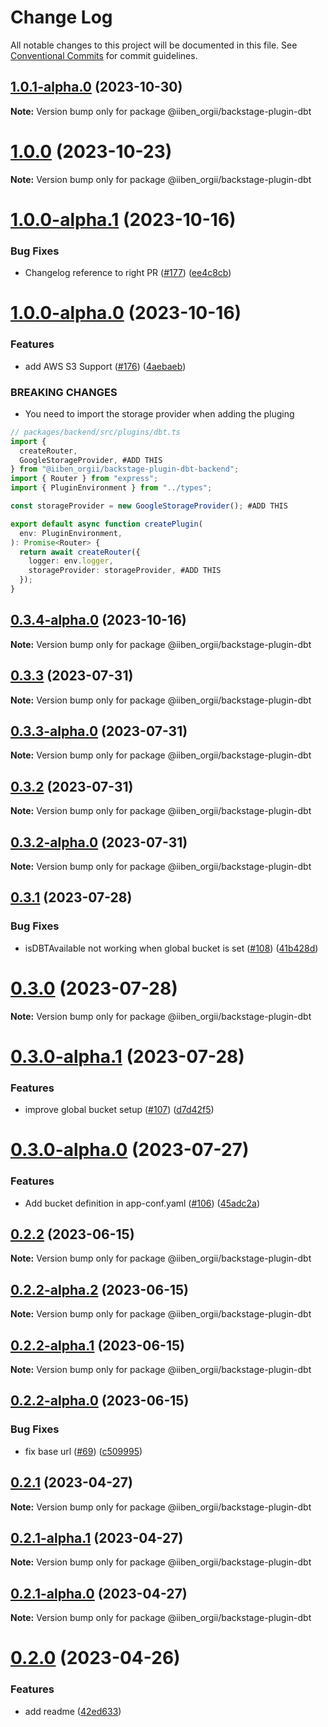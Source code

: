 # Change Log

All notable changes to this project will be documented in this file.
See [Conventional Commits](https://conventionalcommits.org) for commit guidelines.

## [1.0.1-alpha.0](https://github.com/IIBenII/backstage-plugin-dbt/compare/v1.0.0...v1.0.1-alpha.0) (2023-10-30)

**Note:** Version bump only for package @iiben_orgii/backstage-plugin-dbt

# [1.0.0](https://github.com/IIBenII/backstage-plugin-dbt/compare/v1.0.0-alpha.1...v1.0.0) (2023-10-23)

**Note:** Version bump only for package @iiben_orgii/backstage-plugin-dbt

# [1.0.0-alpha.1](https://github.com/IIBenII/backstage-plugin-dbt/compare/v1.0.0-alpha.0...v1.0.0-alpha.1) (2023-10-16)

### Bug Fixes

- Changelog reference to right PR ([#177](https://github.com/IIBenII/backstage-plugin-dbt/issues/177)) ([ee4c8cb](https://github.com/IIBenII/backstage-plugin-dbt/commit/ee4c8cb601d3eccb9efdfa155f2d872081a6fd8e))

# [1.0.0-alpha.0](https://github.com/IIBenII/backstage-plugin-dbt/compare/v0.3.4-alpha.0...v1.0.0-alpha.0) (2023-10-16)

### Features

- add AWS S3 Support ([#176](https://github.com/IIBenII/backstage-plugin-dbt/pull/165)) ([4aebaeb](https://github.com/IIBenII/backstage-plugin-dbt/commit/4aebaebb8b1d9b4489e59ad5df9c2581c0282c7d))

### BREAKING CHANGES

- You need to import the storage provider when adding the pluging

```ts
// packages/backend/src/plugins/dbt.ts
import {
  createRouter,
  GoogleStorageProvider, #ADD THIS
} from "@iiben_orgii/backstage-plugin-dbt-backend";
import { Router } from "express";
import { PluginEnvironment } from "../types";

const storageProvider = new GoogleStorageProvider(); #ADD THIS

export default async function createPlugin(
  env: PluginEnvironment,
): Promise<Router> {
  return await createRouter({
    logger: env.logger,
    storageProvider: storageProvider, #ADD THIS
  });
}
```

## [0.3.4-alpha.0](https://github.com/IIBenII/backstage-plugin-dbt/compare/v0.3.3...v0.3.4-alpha.0) (2023-10-16)

**Note:** Version bump only for package @iiben_orgii/backstage-plugin-dbt

## [0.3.3](https://github.com/IIBenII/backstage-plugin-dbt/compare/v0.3.3-alpha.0...v0.3.3) (2023-07-31)

**Note:** Version bump only for package @iiben_orgii/backstage-plugin-dbt

## [0.3.3-alpha.0](https://github.com/IIBenII/backstage-plugin-dbt/compare/v0.3.2...v0.3.3-alpha.0) (2023-07-31)

**Note:** Version bump only for package @iiben_orgii/backstage-plugin-dbt

## [0.3.2](https://github.com/IIBenII/backstage-plugin-dbt/compare/v0.3.2-alpha.0...v0.3.2) (2023-07-31)

**Note:** Version bump only for package @iiben_orgii/backstage-plugin-dbt

## [0.3.2-alpha.0](https://github.com/IIBenII/backstage-plugin-dbt/compare/v0.3.1...v0.3.2-alpha.0) (2023-07-31)

**Note:** Version bump only for package @iiben_orgii/backstage-plugin-dbt

## [0.3.1](https://github.com/IIBenII/backstage-plugin-dbt/compare/v0.3.0...v0.3.1) (2023-07-28)

### Bug Fixes

- isDBTAvailable not working when global bucket is set ([#108](https://github.com/IIBenII/backstage-plugin-dbt/issues/108)) ([41b428d](https://github.com/IIBenII/backstage-plugin-dbt/commit/41b428de39da31072254e70513f909bc7eae585f))

# [0.3.0](https://github.com/IIBenII/backstage-plugin-dbt/compare/v0.3.0-alpha.1...v0.3.0) (2023-07-28)

**Note:** Version bump only for package @iiben_orgii/backstage-plugin-dbt

# [0.3.0-alpha.1](https://github.com/IIBenII/backstage-plugin-dbt/compare/v0.3.0-alpha.0...v0.3.0-alpha.1) (2023-07-28)

### Features

- improve global bucket setup ([#107](https://github.com/IIBenII/backstage-plugin-dbt/issues/107)) ([d7d42f5](https://github.com/IIBenII/backstage-plugin-dbt/commit/d7d42f530b5825c0ccf10dca8ef8338f75a7470c))

# [0.3.0-alpha.0](https://github.com/IIBenII/backstage-plugin-dbt/compare/v0.2.2...v0.3.0-alpha.0) (2023-07-27)

### Features

- Add bucket definition in app-conf.yaml ([#106](https://github.com/IIBenII/backstage-plugin-dbt/issues/106)) ([45adc2a](https://github.com/IIBenII/backstage-plugin-dbt/commit/45adc2a8dd58273f1096295d2cafaab52821855b))

## [0.2.2](https://github.com/IIBenII/backstage-plugin-dbt/compare/v0.2.2-alpha.2...v0.2.2) (2023-06-15)

**Note:** Version bump only for package @iiben_orgii/backstage-plugin-dbt

## [0.2.2-alpha.2](https://github.com/IIBenII/backstage-plugin-dbt/compare/v0.2.2-alpha.1...v0.2.2-alpha.2) (2023-06-15)

**Note:** Version bump only for package @iiben_orgii/backstage-plugin-dbt

## [0.2.2-alpha.1](https://github.com/IIBenII/backstage-plugin-dbt/compare/v0.2.2-alpha.0...v0.2.2-alpha.1) (2023-06-15)

**Note:** Version bump only for package @iiben_orgii/backstage-plugin-dbt

## [0.2.2-alpha.0](https://github.com/IIBenII/backstage-plugin-dbt/compare/v0.2.1...v0.2.2-alpha.0) (2023-06-15)

### Bug Fixes

- fix base url ([#69](https://github.com/IIBenII/backstage-plugin-dbt/issues/69)) ([c509995](https://github.com/IIBenII/backstage-plugin-dbt/commit/c50999550150472de6b69f868ff3e66b0fd97752))

## [0.2.1](https://github.com/IIBenII/backstage-plugin-dbt/compare/v0.2.1-alpha.1...v0.2.1) (2023-04-27)

**Note:** Version bump only for package @iiben_orgii/backstage-plugin-dbt

## [0.2.1-alpha.1](https://github.com/IIBenII/backstage-plugin-dbt/compare/v0.2.1-alpha.0...v0.2.1-alpha.1) (2023-04-27)

**Note:** Version bump only for package @iiben_orgii/backstage-plugin-dbt

## [0.2.1-alpha.0](https://github.com/IIBenII/backstage-plugin-dbt/compare/v0.2.0...v0.2.1-alpha.0) (2023-04-27)

**Note:** Version bump only for package @iiben_orgii/backstage-plugin-dbt

# [0.2.0](https://github.com/IIBenII/backstage-plugin-dbt/compare/v0.1.2...v0.2.0) (2023-04-26)

### Features

- add readme ([42ed633](https://github.com/IIBenII/backstage-plugin-dbt/commit/42ed63382710b1b7b7d6dc571ec136013b5e80e8))
